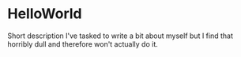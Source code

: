 # HelloWorld
Short description
I've tasked to write a bit about myself but I find that horribly dull and therefore won't actually do it.

